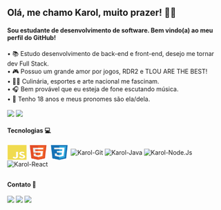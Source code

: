 ## Olá, me chamo Karol, muito prazer! 👩‍💻
<h4>Sou estudante de desenvolvimento de software. Bem vindo(a) ao meu perfil do GitHub!</h4> 
• 📚 Estudo desenvolvimento de back-end e front-end, desejo me tornar dev Full Stack. <br>
• 🎮 Possuo um grande amor por jogos, RDR2 e TLOU ARE THE BEST! <br>
• 👩‍🍳 Culinária, esportes e arte nacional me fascinam. <br>
• 🎧 Bem provável que eu esteja de fone escutando música. <br>
• 🙂 Tenho 18 anos e meus pronomes são ela/dela. <br><br>


<div>
  <img height="170em" src="https://github-readme-stats.vercel.app/api?username=kvargazs&show_icons=true&theme=tokyonight">
  <img height="170em" src="https://github-readme-stats.vercel.app/api/top-langs/?username=kvargazs&layout=compact&theme=tokyonight">
</div>
  
<div style="display: inline_block">
  <h4>Tecnologias 💻</h4>
  <img align="center" alt="Karol-Js" height="35" width="45" src="https://raw.githubusercontent.com/devicons/devicon/master/icons/javascript/javascript-plain.svg">
  <img align="center" alt="Karol-HTML" height="35" width="45" src="https://raw.githubusercontent.com/devicons/devicon/master/icons/html5/html5-original.svg">
  <img align="center" alt="Karol-CSS" height="35" width="45" src="https://raw.githubusercontent.com/devicons/devicon/master/icons/css3/css3-original.svg">
  <img align="center" alt="Karol-Git" height="35" width="35" src="https://cdn.jsdelivr.net/gh/devicons/devicon/icons/git/git-original.svg">
  <img align="center" alt="Karol-Java" height="35" width="35" src="https://cdn.jsdelivr.net/gh/devicons/devicon/icons/java/java-original.svg">
  <img align="center" alt="Karol-Node.Js" height="35" width="45" src="https://cdn.jsdelivr.net/gh/devicons/devicon/icons/nodejs/nodejs-original.svg">
  <img align="center" alt="Karol-React" height="35" width="45" src="https://cdn.jsdelivr.net/gh/devicons/devicon/icons/react/react-original.svg">
</div>

##

<div>
  <h4>Contato 📩</h4>
  <a href="https://www.linkedin.com/in/karoline-vargas-ferreira-76a60721b/" target="_blank"><img src="https://img.shields.io/badge/-LinkedIn-%230077B5?style=for-the-badge&logo=linkedin&logoColor=white" target="_blank"></a> 
  <a href="https://www.instagram.com/kvargazs/" target="_blank"><img src="https://img.shields.io/badge/-Instagram-%23E4405F?style=for-the-badge&logo=instagram&logoColor=white" target="_blank"></a>
  <a href="mailto:karol.v.0570@gmail.com"><img src="https://img.shields.io/badge/-Gmail-%23333?style=for-the-badge&logo=gmail&logoColor=white" target="_blank"></a>
</div>
